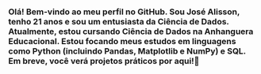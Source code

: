 ### Olá! Bem-vindo ao meu perfil no GitHub. Sou José Alisson, tenho 21 anos e sou um entusiasta da Ciência de Dados. Atualmente, estou cursando Ciência de Dados na Anhanguera Educacional. Estou focando meus estudos em linguagens como Python (incluindo Pandas, Matplotlib e NumPy) e SQL. Em breve, você verá projetos práticos por aqui!👋

<!--
**alissonvrt/alissonvrt** is a ✨ _special_ ✨ repository because its `README.md` (this file) appears on your GitHub profile.

Here are some ideas to get you started:

- 🔭 Atualmente trabalho no grupo carrefour brasil, atuando como fiscal/prevenção de perdas...
- 🌱 python(pandas, matplotlib, numpy) e SQL...
- 👯 I’m looking to collaborate on ...
- 🤔 I’m looking for help with ...
- 💬 Ask me about ...
- 📫 How to reach me: ...
- 😄 Pronouns: ...
- ⚡ Fun fact: ...
-->
